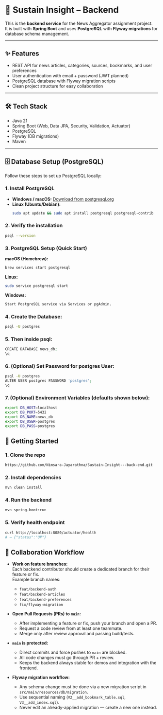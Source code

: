 # 📰 Sustain Insight – Backend

This is the **backend service** for the News Aggregator assignment project.  
It is built with **Spring Boot** and uses **PostgreSQL** with **Flyway migrations** for database schema management.

---

## ✨ Features
- REST API for news articles, categories, sources, bookmarks, and user preferences
- User authentication with email + password (JWT planned)
- PostgreSQL database with Flyway migration scripts
- Clean project structure for easy collaboration

---

## 🛠 Tech Stack
- Java 21
- Spring Boot (Web, Data JPA, Security, Validation, Actuator)
- PostgreSQL
- Flyway (DB migrations)
- Maven

---
## 🗄️ Database Setup (PostgreSQL)

Follow these steps to set up PostgreSQL locally:

### 1. Install PostgreSQL
- **Windows / macOS:** [Download from postgresql.org](https://www.postgresql.org/download/)
- **Linux (Ubuntu/Debian):**
  ```bash
  sudo apt update && sudo apt install postgresql postgresql-contrib
  ```

### 2. Verify the installation
  ```bash
  psql --version
  ```
### 3. PostgreSQL Setup (Quick Start)
  **macOS (Homebrew):**
  ```bash
  brew services start postgresql
  ```

  **Linux:**
  ```bash
  sudo service postgresql start
  ```
  
  **Windows:**
  ```bash
  Start PostgreSQL service via Services or pgAdmin.
  ```
### 4. Create the Database:
  ```bash
  psql -U postgres
  ```

### 5. Then inside psql:
  ```bash
  CREATE DATABASE news_db;
  \q
  ```

### 6. (Optional) Set Password for postgres User:
  ```bash
  psql -U postgres
  ALTER USER postgres PASSWORD 'postgres';
  \q
  ```

### 7. (Optional) Environment Variables (defaults shown below):
  ```bash
  export DB_HOST=localhost
  export DB_PORT=5432
  export DB_NAME=news_db
  export DB_USER=postgres
  export DB_PASS=postgres
  ```


## 🚀 Getting Started

### 1. Clone the repo
```bash
https://github.com/Nimsara-Jayarathna/Sustain-Insight---back-end.git
```

### 2. Install dependencies
```bash
mvn clean install
```

### 4. Run the backend
```bash
mvn spring-boot:run
```

### 5. Verify health endpoint
```bash
curl http://localhost:8080/actuator/health
# → {"status":"UP"}
```


## 👥 Collaboration Workflow

- **Work on feature branches:**  
  Each backend contributor should create a dedicated branch for their feature or fix.  
  Example branch names:
  - `feat/backend-auth`
  - `feat/backend-articles`
  - `feat/backend-preferences`
  - `fix/flyway-migration`

- **Open Pull Requests (PRs) to `main`:**  
  - After implementing a feature or fix, push your branch and open a PR.  
  - Request a code review from at least one teammate.  
  - Merge only after review approval and passing build/tests.

- **`main` is protected:**  
  - Direct commits and force pushes to `main` are blocked.  
  - All code changes must go through PR + review.  
  - Keeps the backend always stable for demos and integration with the frontend.

- **Flyway migration workflow:**  
  - Any schema change must be done via a new migration script in `src/main/resources/db/migration`.  
  - Use sequential naming (`V2__add_bookmark_table.sql`, `V3__add_index.sql`).
  - Never edit an already-applied migration — create a new one instead.

